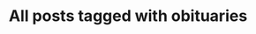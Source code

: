 ---
layout: tag
title: "All posts tagged with obituaries"
permalink: /weblog/tags/obituaries/
taxonomy: obituaries
---